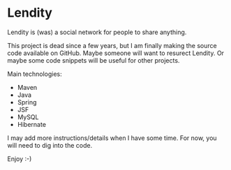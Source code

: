 # Lendity

Lendity is (was) a social network for people to share anything.

This project is dead since a few years, but I am finally making the source code available on GitHub.
Maybe someone will want to resurect Lendity.
Or maybe some code snippets will be useful for other projects.

Main technologies:
* Maven
* Java 
* Spring
* JSF
* MySQL 
* Hibernate

I may add more instructions/details when I have some time. For now, you will need to dig into the code.

Enjoy :-)
